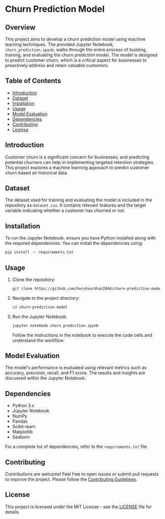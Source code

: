 # Churn Prediction Model

## Overview

This project aims to develop a churn prediction model using machine learning techniques. The provided Jupyter Notebook, `churn_prediction.ipynb`, walks through the entire process of building, training, and evaluating the churn prediction model. The model is designed to predict customer churn, which is a critical aspect for businesses to proactively address and retain valuable customers.

## Table of Contents

- [Introduction](#introduction)
- [Dataset](#dataset)
- [Installation](#installation)
- [Usage](#usage)
- [Model Evaluation](#model-evaluation)
- [Dependencies](#dependencies)
- [Contributing](#contributing)
- [License](#license)

## Introduction

Customer churn is a significant concern for businesses, and predicting potential churners can help in implementing targeted retention strategies. This project explores a machine learning approach to predict customer churn based on historical data.

## Dataset

The dataset used for training and evaluating the model is included in the repository as `dataset.csv`. It contains relevant features and the target variable indicating whether a customer has churned or not.

## Installation

To run the Jupyter Notebook, ensure you have Python installed along with the required dependencies. You can install the dependencies using:

```bash
pip install -r requirements.txt
```

## Usage

1. Clone the repository:

   ```bash
   git clone https://github.com/harshvardhan2804/churn-prediction-model.git
   ```

2. Navigate to the project directory:

   ```bash
   cd churn-prediction-model
   ```

3. Run the Jupyter Notebook:

   ```bash
   jupyter notebook churn_prediction.ipynb
   ```

   Follow the instructions in the notebook to execute the code cells and understand the workflow.

## Model Evaluation

The model's performance is evaluated using relevant metrics such as accuracy, precision, recall, and F1 score. The results and insights are discussed within the Jupyter Notebook.

## Dependencies

- Python 3.x
- Jupyter Notebook
- NumPy
- Pandas
- Scikit-learn
- Matplotlib
- Seaborn

For a complete list of dependencies, refer to the `requirements.txt` file.

## Contributing

Contributions are welcome! Feel free to open issues or submit pull requests to improve the project. Please follow the [Contributing Guidelines](CONTRIBUTING.md).

## License

This project is licensed under the MIT License - see the [LICENSE](LICENSE) file for details.
